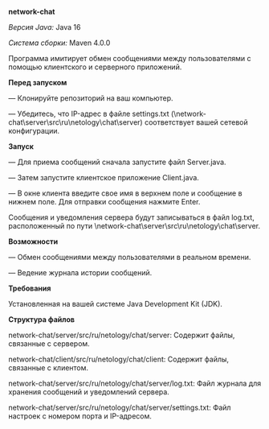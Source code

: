 **network-chat**

*Версия Java:* Java 16

*Система сборки:* Maven 4.0.0

Программа имитирует обмен сообщениями между пользователями с помощью клиентского и серверного приложений. 

**Перед запуском**

— Клонируйте репозиторий на ваш компьютер.

— Убедитесь, что IP-адрес в файле settings.txt (\network-chat\server\src\ru\netology\chat\server) соответствует вашей сетевой конфигурации.

**Запуск**

— Для приема сообщений сначала запустите файл Server.java. 

— Затем запустите клиентское приложение Client.java. 

— В окне клиента введите свое имя в верхнем поле и сообщение в нижнем поле. Для отправки сообщения нажмите Enter. 

Сообщения и уведомления сервера будут записываться в файл log.txt, расположенный по пути \network-chat\server\src\ru\netology\chat\server.

**Возможности**

— Обмен сообщениями между пользователями в реальном времени.

— Ведение журнала истории сообщений.

**Требования**

Установленная на вашей системе Java Development Kit (JDK).

**Структура файлов**

network-chat/server/src/ru/netology/chat/server: Содержит файлы, связанные с сервером.

network-chat/client/src/ru/netology/chat/client: Содержит файлы, связанные с клиентом.

network-chat/server/src/ru/netology/chat/server/log.txt: Файл журнала для хранения сообщений и уведомлений сервера.

network-chat/server/src/ru/netology/chat/server/settings.txt: Файл настроек с номером порта и IP-адресом.